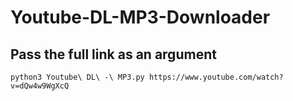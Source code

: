 # Youtube-DL-MP3-Downloader  

## Pass the full link as an argument  

``` python3 Youtube\ DL\ -\ MP3.py https://www.youtube.com/watch?v=dQw4w9WgXcQ ```

